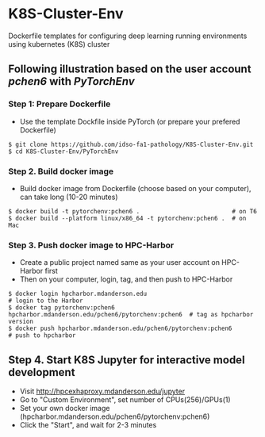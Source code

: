# K8S-Cluster-Env
Dockerfile templates for configuring deep learning running environments using kubernetes (K8S) cluster

## Following illustration based on the user account *pchen6* with *PyTorchEnv*
### Step 1: Prepare Dockerfile
* Use the template Dockfile inside PyTorch (or prepare your prefered Dockerfile)
```
$ git clone https://github.com/idso-fa1-pathology/K8S-Cluster-Env.git
$ cd K8S-Cluster-Env/PyTorchEnv
```
### Step 2. Build docker image
* Build docker image from Dockerfile (choose based on your computer), can take long (10-20 minutes)
```
$ docker build -t pytorchenv:pchen6 .                          # on T6
$ docker build --platform linux/x86_64 -t pytorchenv:pchen6 .  # on Mac
```
### Step 3. Push docker image to HPC-Harbor
* Create a public project named same as your user account on HPC-Harbor first
* Then on your computer, login, tag, and then push to HPC-Harbor
```
$ docker login hpcharbor.mdanderson.edu                                           # login to the Harbor
$ docker tag pytorchenv:pchen6 hpcharbor.mdanderson.edu/pchen6/pytorchenv:pchen6  # tag as hpcharbor version
$ docker push hpcharbor.mdanderson.edu/pchen6/pytorchenv:pchen6                   # push to hpcharbor
```
## Step 4. Start K8S Jupyter for interactive model development
* Visit http://hpcexhaproxy.mdanderson.edu/jupyter
* Go to "Custom Environment", set number of CPUs(256)/GPUs(1)
* Set your own docker image (hpcharbor.mdanderson.edu/pchen6/pytorchenv:pchen6)
* Click the "Start", and wait for 2-3 minutes